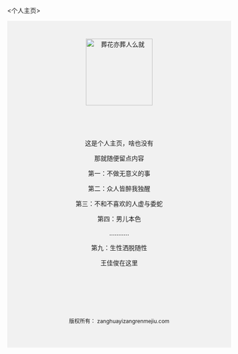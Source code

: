 <个人主页>
<html   lang="zh-CN">
<body style="margin: 0">
<div style="
 background-color:#f1f1f1;
text-align: center;
padding: 40px;">

 <img alt="葬花亦葬人么就" src="https://gimg2.baidu.com/image_search/src=http%3A%2F%2Fi.qqkou.com%2Fi%2F1a1997301632x45873738b26.jpg&refer=http%3A%2F%2Fi.qqkou.com&app=2002&size=f9999,10000&q=a80&n=0&g=0n&fmt=auto?sec=1653279442&t=9bb0e4c20480052975c840acfd53186c" width="150px" height="150px">
</div>
<div style="
background-color: #f1f1f1;
text-align: center;
padding:20px">
<P>这是个人主页，啥也没有</P>
<P>那就随便留点内容</P>
<P>第一：不做无意义的事</P>
<P>第二：众人皆醉我独醒</P>
<P>第三：不和不喜欢的人虚与委蛇</P>
<P>第四：男儿本色</p>
<P>...........</P>
<P>第九：生性洒脱随性</P>
<a id="王佳俊">王佳俊在这里</a>
</div>
<div style="
background-color: #f1f1f1;
text-align: center;
padding:20px">
</div>
<div style="
 background-color:#f1f1f1;
text-align: center;
padding: 40px;
font-size: 12px">
<p>
版权所有： zanghuayizangrenmejiu.com</p>
</div>
</body>
</html>
